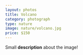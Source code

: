 ```yaml
---
layout: photos
title: Volcano
category: photograph
type: nature
image: nature/volcano.jpg
price: $150
---
```


Small **description** about the image!